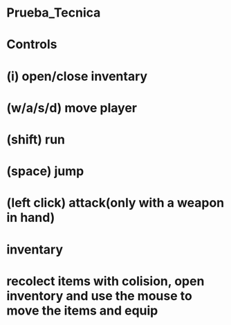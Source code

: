 # Prueba_Tecnica
 
# Controls
  # (i) open/close inventary
  # (w/a/s/d) move player
  # (shift) run
  # (space) jump
  # (left click) attack(only with a weapon in hand)

# inventary
  # recolect items with colision, open inventory and use the mouse to move the items and equip
